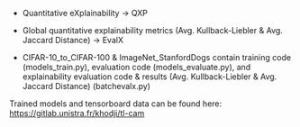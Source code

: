 

* Quantitative eXplainability -> QXP

* Global quantitative explainability metrics (Avg. Kullback-Liebler & Avg. Jaccard Distance) -> EvalX

* CIFAR-10_to_CIFAR-100 & ImageNet_StanfordDogs contain training code (models_train.py), evaluation code (models_evaluate.py), and explainability evaluation code & results (Avg. Kullback-Liebler & Avg. Jaccard Distance) (batchevalx.py)

Trained models and tensorboard data can be found here: https://gitlab.unistra.fr/khodji/tl-cam
